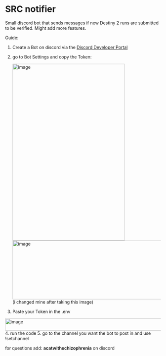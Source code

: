#  __**SRC notifier**__ 


Small discord bot that sends messages if new Destiny 2 runs are submitted to be verified. Might add more features. 


Guide:
  1. Create a Bot on discord via the [Discord Developer Portal](https://discord.com/developers/applications)
  2. go to Bot Settings and copy the Token:
   
     <img width="363" height="571" alt="image" src="https://github.com/user-attachments/assets/dc0e1906-0866-47d3-b6a0-56b3abdad0eb" />
     <img width="1060" height="190" alt="image" src="https://github.com/user-attachments/assets/eb9c60fe-e317-4297-aa1f-c7aeaeb40214" /> 
     (i changed mine after taking this image)

  3. Paste your Token in the .env
<img width="754" height="39" alt="image" src="https://github.com/user-attachments/assets/960dbde5-2cb7-4531-aabc-c4b22fda288b" />
  4. run the code
  5. go to the channel you want the bot to post in and use !setchannel



for questions add: __**acatwithschizophrenia**__ on discord 
